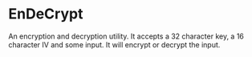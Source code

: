 # EnDeCrypt
An encryption and decryption utility. It accepts a 32 character key, a 16 character IV and some input. It will encrypt or decrypt the input.

